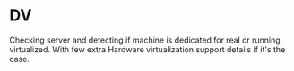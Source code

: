 # DV
Checking server and detecting if machine is dedicated for real or running virtualized.
With few extra Hardware virtualization support details if it's the case.
